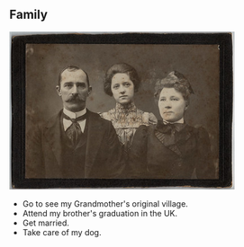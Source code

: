 ## Family
![smallcurio, family](Smallcurio.jpg)

- Go to see my Grandmother's original village.
- Attend my brother's graduation in the UK.
- Get married.
- Take care of my dog.
